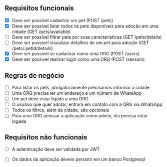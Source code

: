 ## Requisitos funcionais

- [x] Deve ser possível cadastrar um pet (POST /pets)
- [x] Deve ser possível listar todos os pets disponíveis para adoção em uma cidade (GET /pets/available)
- [ ] Deve ser possível filtrar pets por suas características (GET /pets/details)
- [ ] Deve ser possível visualizar detalhes de um pet para adoção (GET /pets/:petId/details)
- [x] Deve ser possível se cadastrar como uma ORG (POST /users)
- [x] Deve ser possível realizar login como uma ORG (POST /session)

## Regras de negócio

- [ ] Para listar os pets, obrigatoriamente precisamos informar a cidade
- [ ] Uma ORG precisa ter um endereço e um número de WhatsApp
- [ ] Um pet deve estar ligado a uma ORG
- [ ] O usuário que quer adotar, entrará em contato com a ORG via WhatsApp
- [ ] Todos os filtros, além da cidade, são opcionais
- [ ] Para uma ORG acessar a aplicação como admin, ela precisa estar logada

## Requisitos não funcionais

- [ ] A autenticação deve ser validada por JWT
- [ ] Os dados da aplicação devem persistir em um banco Postgresql

